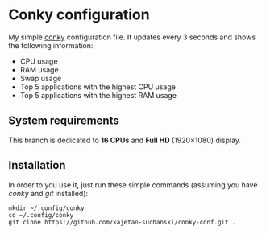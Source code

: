 # Conky configuration

My simple [conky](https://github.com/brndnmtthws/conky) configuration file. It updates every 3 seconds and shows the
following information:

* CPU usage
* RAM usage
* Swap usage
* Top 5 applications with the highest CPU usage
* Top 5 applications with the highest RAM usage

## System requirements

This branch is dedicated to **16 CPUs** and **Full HD** (1920×1080) display.

## Installation

In order to you use it, just run these simple commands (assuming you have *conky* and *git* installed):

```shell
mkdir ~/.config/conky
cd ~/.config/conky
git clone https://github.com/kajetan-suchanski/conky-conf.git .
```